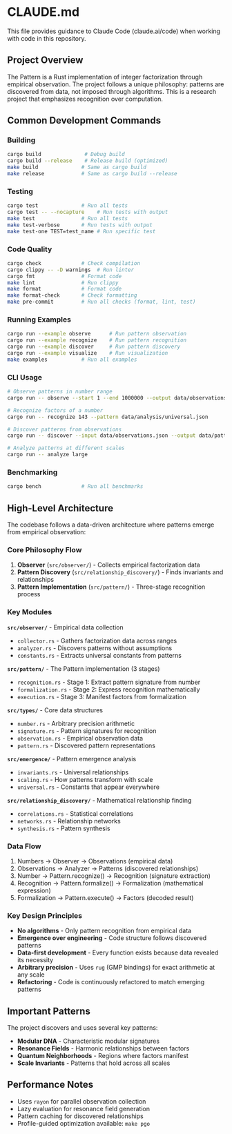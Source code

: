 # CLAUDE.md

This file provides guidance to Claude Code (claude.ai/code) when working with code in this repository.

## Project Overview

The Pattern is a Rust implementation of integer factorization through empirical observation. The project follows a unique philosophy: patterns are discovered from data, not imposed through algorithms. This is a research project that emphasizes recognition over computation.

## Common Development Commands

### Building
```bash
cargo build              # Debug build
cargo build --release    # Release build (optimized)
make build              # Same as cargo build
make release            # Same as cargo build --release
```

### Testing
```bash
cargo test              # Run all tests
cargo test -- --nocapture    # Run tests with output
make test               # Run all tests
make test-verbose       # Run tests with output
make test-one TEST=test_name # Run specific test
```

### Code Quality
```bash
cargo check             # Check compilation
cargo clippy -- -D warnings  # Run linter
cargo fmt               # Format code
make lint               # Run clippy
make format             # Format code
make format-check       # Check formatting
make pre-commit         # Run all checks (format, lint, test)
```

### Running Examples
```bash
cargo run --example observe      # Run pattern observation
cargo run --example recognize    # Run pattern recognition  
cargo run --example discover     # Run pattern discovery
cargo run --example visualize    # Run visualization
make examples           # Run all examples
```

### CLI Usage
```bash
# Observe patterns in number range
cargo run -- observe --start 1 --end 1000000 --output data/observations.json

# Recognize factors of a number
cargo run -- recognize 143 --pattern data/analysis/universal.json

# Discover patterns from observations
cargo run -- discover --input data/observations.json --output data/patterns.json

# Analyze patterns at different scales
cargo run -- analyze large
```

### Benchmarking
```bash
cargo bench             # Run all benchmarks
```

## High-Level Architecture

The codebase follows a data-driven architecture where patterns emerge from empirical observation:

### Core Philosophy Flow
1. **Observer** (`src/observer/`) - Collects empirical factorization data
2. **Pattern Discovery** (`src/relationship_discovery/`) - Finds invariants and relationships
3. **Pattern Implementation** (`src/pattern/`) - Three-stage recognition process

### Key Modules

**`src/observer/`** - Empirical data collection
- `collector.rs` - Gathers factorization data across ranges
- `analyzer.rs` - Discovers patterns without assumptions
- `constants.rs` - Extracts universal constants from patterns

**`src/pattern/`** - The Pattern implementation (3 stages)
- `recognition.rs` - Stage 1: Extract pattern signature from number
- `formalization.rs` - Stage 2: Express recognition mathematically
- `execution.rs` - Stage 3: Manifest factors from formalization

**`src/types/`** - Core data structures
- `number.rs` - Arbitrary precision arithmetic
- `signature.rs` - Pattern signatures for recognition
- `observation.rs` - Empirical observation data
- `pattern.rs` - Discovered pattern representations

**`src/emergence/`** - Pattern emergence analysis
- `invariants.rs` - Universal relationships
- `scaling.rs` - How patterns transform with scale
- `universal.rs` - Constants that appear everywhere

**`src/relationship_discovery/`** - Mathematical relationship finding
- `correlations.rs` - Statistical correlations
- `networks.rs` - Relationship networks
- `synthesis.rs` - Pattern synthesis

### Data Flow
1. Numbers → Observer → Observations (empirical data)
2. Observations → Analyzer → Patterns (discovered relationships)
3. Number → Pattern.recognize() → Recognition (signature extraction)
4. Recognition → Pattern.formalize() → Formalization (mathematical expression)
5. Formalization → Pattern.execute() → Factors (decoded result)

### Key Design Principles
- **No algorithms** - Only pattern recognition from empirical data
- **Emergence over engineering** - Code structure follows discovered patterns
- **Data-first development** - Every function exists because data revealed its necessity
- **Arbitrary precision** - Uses `rug` (GMP bindings) for exact arithmetic at any scale
- **Refactoring** - Code is continuously refactored to match emerging patterns

## Important Patterns

The project discovers and uses several key patterns:
- **Modular DNA** - Characteristic modular signatures
- **Resonance Fields** - Harmonic relationships between factors
- **Quantum Neighborhoods** - Regions where factors manifest
- **Scale Invariants** - Patterns that hold across all scales

## Performance Notes

- Uses `rayon` for parallel observation collection
- Lazy evaluation for resonance field generation
- Pattern caching for discovered relationships
- Profile-guided optimization available: `make pgo`